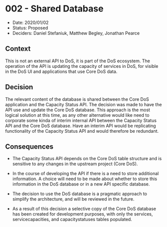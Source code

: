 # 002 - Shared Database

* Date: 2020/01/02
* Status: Proposed
* Deciders: Daniel Stefaniuk, Matthew Begley, Jonathan Pearce

## Context

This is not an external API to DoS, it is part of the DoS ecosystem. The operation of the API is updating the capacity of services in DoS, for visible in the DoS UI and applications that use Core DoS data.

## Decision

The relevant content of the database is shared between the Core DoS application and the Capacity Status API. The decision was made to have the API use and update the Core DoS database. This approach is the most logical solution at this time, as any other alternative would like need to corporate some kinda of interim internal API between the Capacity Status API and the Core DoS database. Have an interim API would be replicating functionality of the Capacity Status API and would therefore be redundant.

## Consequences

* The Capacity Status API depends on the Core DoS table structure and is sensitive to any changes in the upstream project (Core DoS).

* In the course of developing the API if there is a need to store additional information. A choice will need to be made about whether to store this information in the DoS database or in a new API specific database.

* The decision to use the DoS database is a pragmatic approach to simplify the architecture, and will be reviewed in the future.

* As a result of this decision a selective copy of the Core DoS database has been created for development purposes, with only the services, servicecapacities, and capacitystatuses tables populated.
